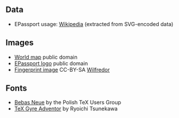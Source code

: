 Data
----

- EPassport usage: [Wikipedia](https://en.wikipedia.org/wiki/File:Map_of_countries_with_biometric_passports.svg) (extracted from SVG-encoded data)

Images
------

- [World map](https://commons.wikimedia.org/wiki/File:BlankMap-World6,_compact.svg) public domain
- [EPassport logo](http://en.wikipedia.org/wiki/File:EPassport_logo.svg) public domain
- [Fingerprint image](https://commons.wikimedia.org/wiki/File:Fingerprint_picture.svg) CC-BY-SA [Wilfredor](https://commons.wikimedia.org/wiki/User:Wilfredor)

Fonts
-----

- [Bebas Neue](http://www.fontsquirrel.com/license/bebas-neue) by the Polish TeX Users Group
- [TeX Gyre Adventor](http://www.fontsquirrel.com/license/TeX-Gyre-Adventor) by Ryoichi Tsunekawa
